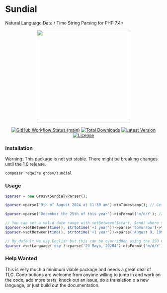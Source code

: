 # Sundial

Natural Language Date / Time String Parsing for PHP 7.4+

<p align="center">
    <img src="https://raw.githubusercontent.com/grosv/sundial/main/docs/sundial.jpg" height="300" alt="">
</p>
<p align="center">
    <a href="https://github.com/grosv/sundial/actions"><img alt="GitHub Workflow Status (main)" src="https://img.shields.io/github/workflow/status/grosv/sundial/Tests/main"></a>
    <a href="https://packagist.org/packages/grosv/sundial"><img alt="Total Downloads" src="https://img.shields.io/packagist/dt/grosv/sundial"></a>
    <a href="https://packagist.org/packages/grosv/sundial"><img alt="Latest Version" src="https://img.shields.io/packagist/v/grosv/sundial"></a>
    <a href="https://packagist.org/packages/grosv/sundial"><img alt="License" src="https://img.shields.io/packagist/l/grosv/sundial"></a>
</p>

### Installation

Warning: This package is not yet stable. There might be breaking changes until the 1.0 release.

```shell script
composer require grosv/sundial
```

### Usage

```php
$parser = new Grosv\Sundial\Parser();

$parser->parse('9th of August 2024 at 11:30 am')->toTimestamp(); // Get a unix timestamp

$parser->parse('December the 25th of this year')->toFormat('m/d/Y'); // 12/25/2020

// You can set a valid date range with setBetween($start, $end) where start and end are UNIX timestamps.
$parser->setBetween(time(), strtotime('+1 year'))->parse('tomorrow')->toFormat('m/d/Y'); // Works as expected
$parser->setBetween(time(), strtotime('+1 year'))->parse('August 9, 1992')->toFormat('m/d/Y'); // Exception 

// By default we use English but this can be overridden using the ISO 639-2 Code of the language if we have it.
$parser->setLanguage('esp')->parse('23 Mayo, 20204')->toFormat('m/d/Y'); // 05/23/2024
```

### Help Wanted

This is very much a minimum viable package and needs a great deal of TLC. Contributions are welcome from anyone
willing to jump in and work on the code, add more tests, knock out an issue, do a translation o a new language, 
or just build out the documentation.
